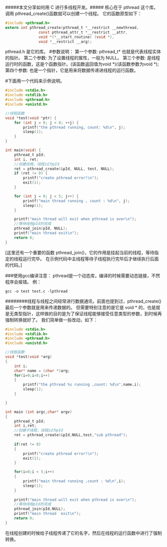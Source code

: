 #####本文分享如何用 C 进行多线程开发。#####
核心在于 pthread 这个库。
调用 pthread_create()函数就可以创建一个线程。
它的函数原型如下：
```c
#include <pthread.h>
extern int pthread_create(pthread_t *__restrict __newthread,
			   const pthread_attr_t *__restrict __attr,
			   void *(*__start_routine) (void *),
			   void *__restrict __arg);
```
pthread.h 是它的库。
#参数说明： 
第一个参数:  pthread_t* 也就是代表线程实体的指针。
第二个参数:  为了设置线程的属性，一般为 NULL。
第三个参数:  是线程运行时的函数，这是个函数指针。(该函数返回值为void *)(该函数参数为void *);
第四个参数:  也是一个指针，它是用来将数据传递进线程的运行函数。


#下面用一个代码来示例说明。
```c
#include <stdio.h>
#include <stdlib.h>
#include <pthread.h>
#include <unistd.h>

//线程函数
void *test(void *ptr) {
    for (int j = 0; j < 8; ++j) {
        printf("the pthread running, count: %d\n", j);
        sleep(1);
    }
}

int main(void) {
    pthread_t pId;
    int i, ret;
    //创建线程，线程id为pId
    ret = pthread_create(&pId, NULL, test, NULL);
    if (ret != 0) {
        printf("create pthread error!\n");
        exit(1);
    }

    for (int j = 0; j < 5; j++) {
        printf("main thread running , count : %d\n", j);
        sleep(1);
    }

    printf("main thread will exit when pthread is over\n");
    //等待线程pId的完成
    pthread_join(pId, NULL);
    printf("main thread exit\n");
    return 0;
}
```
[这里还有一个重要的函数 pthread_join()，它的作用是挂起当前的线程，等待指定的线程运行完毕。
在示例代码中主线程等待子线程执行完毕后才继续执行后面的代码。]


###使用gcc编译注意： pthread是一个动态库，编译的时候需要动态链接，不然程序会报错。
例：
```shell
gcc -o test test.c -lpthread
```



########线程与线程之间经常进行数据通讯，前面也提到过，pthread_create()最后一个参数就是用来传递数据的。
但需要特别注意的是它是 void * 的，也是就是无类型指针，这样做的目的是为了保证线程能够接受任意类型的参数，到时候再强制转换就好了。
我们简单做一些改动，如下：
```c
#include <stdio.h>
#include <stdlib.h>
#include <pthread.h>
#include <unistd.h>

//线程函数
void *test(void *arg)
{
	int i;
	char* name = (char *)arg;
	for(i=0;i<8;i++)
	{
		printf("the pthread %s running ,count: %d\n",name,i);
		sleep(1); 
	}

}

int main (int argc,char* argv)
{
	pthread_t pId;
	int i,ret;
	//创建子线程，线程id为pId
	ret = pthread_create(&pId,NULL,test,"sub pthread");
	
	if(ret != 0)
	{
		printf("create pthread error!\n");
		exit(1);
	}

	for(i=0;i < 5;i++)
	{
		printf("main thread running ,count : %d\n",i);
		sleep(1);
	}
	
	printf("main thread will exit when pthread is over\n");
	//等待线程pId的完成
	pthread_join(pId,NULL);
	printf("main thread  exit\n");
	return 0;
}
```
在线程创建的时候给子线程传递了它的名字，然后在线程的运行函数中进行了强制转换。